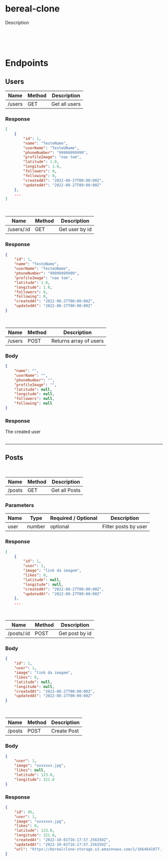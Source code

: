 # bereal-clone
Description

<br>
<br>
<br>



# Endpoints

## Users
| Name | Method | Description |
| --- | --- | --- |
|/users| GET | Get all users


### Response
```json
[
    {
        "id": 1,
        "name": "TesteName",
        "userName": "TesteUName",
        "phoneNumber": "99999999999",
        "profileImage": "nao tem",
        "latitude": 1.0,
        "longitude": 1.0,
        "followers": 0,
        "following": 0,
        "createdAt": "2022-08-27T00:00:00Z",
        "updatedAt": "2022-08-27T00:00:00Z"
    },
    ...
]
```
<br>

| Name | Method | Description |
| --- | --- | --- |
|/users/:id  | GET | Get user by id
### Response
```json
{
    "id": 1,
    "name": "TesteName",
    "userName": "TesteUName",
    "phoneNumber": "99999999999",
    "profileImage": "nao tem",
    "latitude": 1.0,
    "longitude": 1.0,
    "followers": 0,
    "following": 0,
    "createdAt": "2022-08-27T00:00:00Z",
    "updatedAt": "2022-08-27T00:00:00Z"
}
```
<br>

| Name | Method | Description |
| --- | --- | --- |
|/users | POST | Returns array of users
### Body
```json
{
    "name": "",
    "userName": "",
    "phoneNumber": "",
    "profileImage": "",
    "latitude": null,
    "longitude": null,
    "followers": null,
    "following": null
}
```
### Response
The created user
<br>
<br>

---

## Posts

<br>

| Name | Method | Description |
| --- | --- | --- |
|/posts | GET | Get all Posts

### Parameters
| Name | Type | Required / Optional | Description |
| --- | --- | --- | --- |
| user | number | optional | Filter posts by user |

### Response
```json
[
    {
        "id": 1,
        "user": 1,
        "image": "link da imagem",
        "likes": 0,
        "latitude": null,
        "longitude": null,
        "createdAt": "2022-08-27T00:00:00Z",
        "updatedAt": "2022-08-27T00:00:00Z"
    },
    ...
```
<br>

| Name | Method | Description |
| --- | --- | --- |
|/posts/:id | POST | Get post by id

### Body
```json
{
    "id": 1,
    "user": 1,
    "image": "link da imagem",
    "likes": 0,
    "latitude": null,
    "longitude": null,
    "createdAt": "2022-08-27T00:00:00Z",
    "updatedAt": "2022-08-27T00:00:00Z"
}
```
<br>

| Name | Method | Description |
| --- | --- | --- |
|/posts | POST | Create Post
### Body
```json
{
    "user": 1,
    "image": "xxxxxxx.jpg",
    "likes": null,
    "latitude": 123.0,
    "longitude": 321.0
}
```
### Response
```json
{
    "id": 45,
    "user": 1,
    "image": "xxxxxxx.jpg",
    "likes": 0,
    "latitude": 123.0,
    "longitude": 321.0,
    "createdAt": "2022-10-01T16:17:57.256350Z",
    "updatedAt": "2022-10-01T16:17:57.256350Z",
    "url": "https://berealclone-storage.s3.amazonaws.com/1/1664641077.jpg?AWSAccessKeyId=AKIATS3JQI56S64EG7IR&Signature=LfCzGWshtjp06EK1s95iOFhf3BM%3D&content-type=image%2Fjpg&Expires=1664641137"
}
```
<br>
<br>